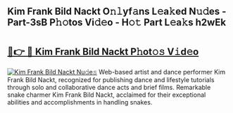 ## Kim Frank Bild Nackt O𝚗𝚕yf𝚊ns L𝚎a𝚔ed N𝚞𝚍es - Part-3sB P𝚑𝚘tos Vi𝚍𝚎o - H𝚘𝚝 Part L𝚎a𝚔s h2wEk

# <h2><a href="http://kf4i5a.oniu.top/?m=Kim+Frank+Bild+Nackt">🔗👉 🔴 Kim Frank Bild Nackt P𝚑ot𝚘𝚜 V𝚒d𝚎o</a></h2>

[![Kim Frank Bild Nackt Nu𝚍e𝚜](https://i.imgur.com/0qMVB7G.gif)](http://kf4i5a.oniu.top/?m=Kim+Frank+Bild+Nackt)
Web-based artist and dance performer Kim Frank Bild Nackt, recognized for publishing dance and lifestyle tutorials through solo and collaborative dance acts and brief films. Remarkable snake charmer Kim Frank Bild Nackt, acclaimed for their exceptional abilities and accomplishments in handling snakes.  
